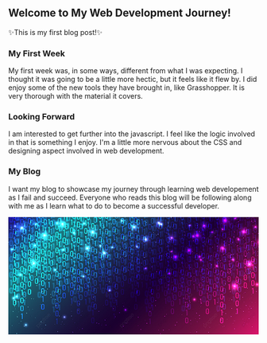 ## Welcome to My Web Development Journey!

:sparkles:This is my first blog post!:sparkles:

### My First Week
My first week was, in some ways, different from what I was expecting. I thought it was going to be a little more hectic, but it feels like it flew by. I did enjoy some of the new tools they have brought in, like Grasshopper. It is very thorough with the material it covers.

### Looking Forward
I am interested to get further into the javascript. I feel like the logic involved in that is something I enjoy. I'm a little more nervous about the CSS and designing aspect involved in web development.

### My Blog
I want my blog to showcase my journey through learning web developement as I fail and succeed. Everyone who reads this blog will be following along with me as I learn what to do to become a successful developer.

![Generic Picture](./img/color-code-bg.jpeg)
